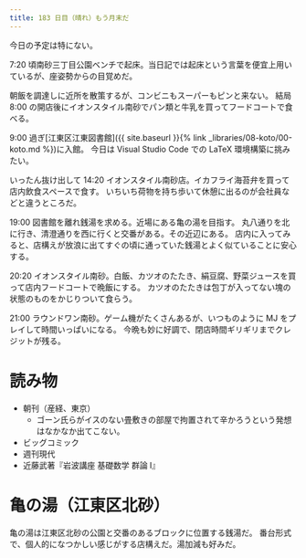 ```yaml
---
title: 183 日目（晴れ）もう月末だ
---
```


今日の予定は特にない。

7:20 頃南砂三丁目公園ベンチで起床。当日記では起床という言葉を便宜上用いているが、座姿勢からの目覚めだ。

朝飯を調達しに近所を散策するが、コンビニもスーパーもピンと来ない。
結局 8:00 の開店後にイオンスタイル南砂でパン類と牛乳を買ってフードコートで食べる。

9:00 過ぎ[江東区江東図書館]({{ site.baseurl }}{% link _libraries/08-koto/00-koto.md %})に入館。
今日は Visual Studio Code での LaTeX 環境構築に挑みたい。

いったん抜け出して 14:20 イオンスタイル南砂店。イカフライ海苔弁を買って店内飲食スペースで食す。
いちいち荷物を持ち歩いて休憩に出るのが会社員などと違うところだ。

19:00 図書館を離れ銭湯を求める。近場にある亀の湯を目指す。
丸八通りを北に行き、清澄通りを西に行くと交番がある。その近辺にある。
店内に入ってみると、店構えが放浪に出てすぐの頃に通っていた銭湯とよく似ていることに安心する。

20:20 イオンスタイル南砂。白飯、カツオのたたき、絹豆腐、野菜ジュースを買って店内フードコートで晩飯にする。
カツオのたたきは包丁が入ってない塊の状態のものをかじりついて食らう。

21:00 ラウンドワン南砂。ゲーム機がたくさんあるが、いつものように MJ をプレイして時間いっぱいになる。
今晩も妙に好調で、閉店時間ギリギリまでクレジットが残る。

# 読み物

* 朝刊（産経、東京）
  * ゴーン氏らがイスのない畳敷きの部屋で拘置されて辛かろうという発想はなかなか出てこない。
* ビッグコミック
* 週刊現代
* 近藤武著『岩波講座 基礎数学 群論 I』

# 亀の湯（江東区北砂）

亀の湯は江東区北砂の公園と交番のあるブロックに位置する銭湯だ。
番台形式で、個人的になつかしい感じがする店構えだ。湯加減も好みだ。
